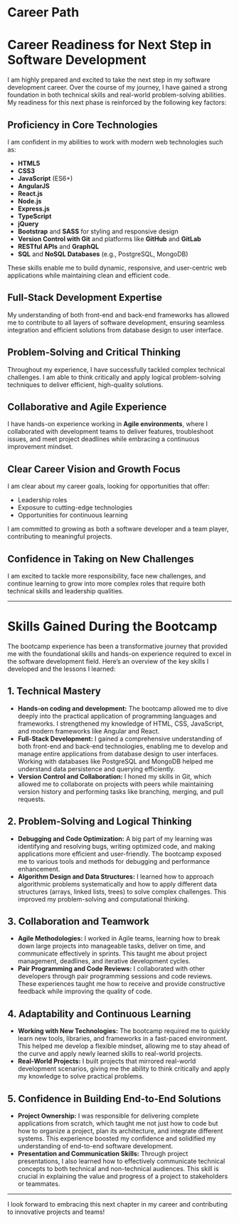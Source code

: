 # Career Path

# Career Readiness for Next Step in Software Development

I am highly prepared and excited to take the next step in my software development career. Over the course of my journey, I have gained a strong foundation in both technical skills and real-world problem-solving abilities. My readiness for this next phase is reinforced by the following key factors:

## Proficiency in Core Technologies

I am confident in my abilities to work with modern web technologies such as:

- **HTML5**
- **CSS3**
- **JavaScript** (ES6+)
- **AngularJS**
- **React.js**
- **Node.js**
- **Express.js**
- **TypeScript**
- **jQuery**
- **Bootstrap** and **SASS** for styling and responsive design
- **Version Control with Git** and platforms like **GitHub** and **GitLab**
- **RESTful APIs** and **GraphQL**
- **SQL** and **NoSQL Databases** (e.g., PostgreSQL, MongoDB)

These skills enable me to build dynamic, responsive, and user-centric web applications while maintaining clean and efficient code.

## Full-Stack Development Expertise

My understanding of both front-end and back-end frameworks has allowed me to contribute to all layers of software development, ensuring seamless integration and efficient solutions from database design to user interface.

## Problem-Solving and Critical Thinking

Throughout my experience, I have successfully tackled complex technical challenges. I am able to think critically and apply logical problem-solving techniques to deliver efficient, high-quality solutions.

## Collaborative and Agile Experience

I have hands-on experience working in **Agile environments**, where I collaborated with development teams to deliver features, troubleshoot issues, and meet project deadlines while embracing a continuous improvement mindset.

## Clear Career Vision and Growth Focus

I am clear about my career goals, looking for opportunities that offer:

- Leadership roles
- Exposure to cutting-edge technologies
- Opportunities for continuous learning

I am committed to growing as both a software developer and a team player, contributing to meaningful projects.

## Confidence in Taking on New Challenges

I am excited to tackle more responsibility, face new challenges, and continue learning to grow into more complex roles that require both technical skills and leadership qualities.

---

# Skills Gained During the Bootcamp

The bootcamp experience has been a transformative journey that provided me with the foundational skills and hands-on experience required to excel in the software development field. Here’s an overview of the key skills I developed and the lessons I learned:

## 1. Technical Mastery

- **Hands-on coding and development:** The bootcamp allowed me to dive deeply into the practical application of programming languages and frameworks. I strengthened my knowledge of HTML, CSS, JavaScript, and modern frameworks like Angular and React.
- **Full-Stack Development:** I gained a comprehensive understanding of both front-end and back-end technologies, enabling me to develop and manage entire applications from database design to user interfaces. Working with databases like PostgreSQL and MongoDB helped me understand data persistence and querying efficiently.
- **Version Control and Collaboration:** I honed my skills in Git, which allowed me to collaborate on projects with peers while maintaining version history and performing tasks like branching, merging, and pull requests.

## 2. Problem-Solving and Logical Thinking

- **Debugging and Code Optimization:** A big part of my learning was identifying and resolving bugs, writing optimized code, and making applications more efficient and user-friendly. The bootcamp exposed me to various tools and methods for debugging and performance enhancement.
- **Algorithm Design and Data Structures:** I learned how to approach algorithmic problems systematically and how to apply different data structures (arrays, linked lists, trees) to solve complex challenges. This improved my problem-solving and computational thinking.

## 3. Collaboration and Teamwork

- **Agile Methodologies:** I worked in Agile teams, learning how to break down large projects into manageable tasks, deliver on time, and communicate effectively in sprints. This taught me about project management, deadlines, and iterative development cycles.
- **Pair Programming and Code Reviews:** I collaborated with other developers through pair programming sessions and code reviews. These experiences taught me how to receive and provide constructive feedback while improving the quality of code.

## 4. Adaptability and Continuous Learning

- **Working with New Technologies:** The bootcamp required me to quickly learn new tools, libraries, and frameworks in a fast-paced environment. This helped me develop a flexible mindset, allowing me to stay ahead of the curve and apply newly learned skills to real-world projects.
- **Real-World Projects:** I built projects that mirrored real-world development scenarios, giving me the ability to think critically and apply my knowledge to solve practical problems.

## 5. Confidence in Building End-to-End Solutions

- **Project Ownership:** I was responsible for delivering complete applications from scratch, which taught me not just how to code but how to organize a project, plan its architecture, and integrate different systems. This experience boosted my confidence and solidified my understanding of end-to-end software development.
- **Presentation and Communication Skills:** Through project presentations, I also learned how to effectively communicate technical concepts to both technical and non-technical audiences. This skill is crucial in explaining the value and progress of a project to stakeholders or teammates.

---

I look forward to embracing this next chapter in my career and contributing to innovative projects and teams!
